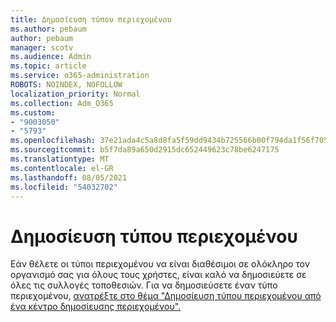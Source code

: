 ```yaml
---
title: Δημοσίευση τύπου περιεχομένου
ms.author: pebaum
author: pebaum
manager: scotv
ms.audience: Admin
ms.topic: article
ms.service: o365-administration
ROBOTS: NOINDEX, NOFOLLOW
localization_priority: Normal
ms.collection: Adm_O365
ms.custom:
- "9003050"
- "5793"
ms.openlocfilehash: 37e21ada4c5a8d8fa5f59dd9434b725566b00f794da1f56f705e1b9d0b8cfa5b
ms.sourcegitcommit: b5f7da89a650d2915dc652449623c78be6247175
ms.translationtype: MT
ms.contentlocale: el-GR
ms.lasthandoff: 08/05/2021
ms.locfileid: "54032702"
---
```

# <a name="content-type-publishing"></a>Δημοσίευση τύπου περιεχομένου

Εάν θέλετε οι τύποι περιεχομένου να είναι διαθέσιμοι σε ολόκληρο τον οργανισμό σας για όλους τους χρήστες, είναι καλό να δημοσιεύετε σε όλες τις συλλογές τοποθεσιών. Για να δημοσιεύσετε έναν τύπο περιεχομένου, [ανατρέξτε στο θέμα "Δημοσίευση τύπου περιεχομένου από ένα κέντρο δημοσίευσης περιεχομένου".](https://support.office.com/article/publish-a-content-type-from-a-content-publishing-hub-58081155-118d-4e7a-9cc5-d43b5dbb7d02)